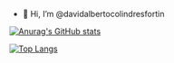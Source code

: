 - 👋 Hi, I’m @davidalbertocolindresfortin 

[![Anurag's GitHub stats](https://github-readme-stats.vercel.app/api?username=davidalbertocolindresfortin)](https://github.com/anuraghazra/github-readme-stats)

[![Top Langs](https://github-readme-stats.vercel.app/api/top-langs/?username=davidalbertocolindresfortin&layout=compact)](https://github.com/anuraghazra/github-readme-stats)

